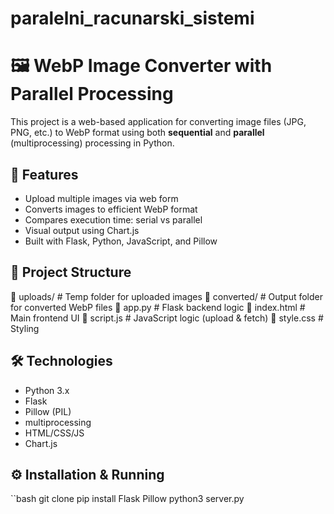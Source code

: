 # paralelni_racunarski_sistemi
# 🖼️ WebP Image Converter with Parallel Processing

This project is a web-based application for converting image files (JPG, PNG, etc.) to WebP format using both **sequential** and **parallel** (multiprocessing) processing in Python.

## 🚀 Features

- Upload multiple images via web form
- Converts images to efficient WebP format
- Compares execution time: serial vs parallel
- Visual output using Chart.js
- Built with Flask, Python, JavaScript, and Pillow

## 📂 Project Structure
📁 uploads/ # Temp folder for uploaded images
📁 converted/ # Output folder for converted WebP files
📄 app.py # Flask backend logic
📄 index.html # Main frontend UI
📄 script.js # JavaScript logic (upload & fetch)
📄 style.css # Styling

## 🛠️ Technologies

- Python 3.x
- Flask
- Pillow (PIL)
- multiprocessing
- HTML/CSS/JS
- Chart.js

## ⚙️ Installation & Running

``bash
git clone 
pip install Flask Pillow
python3 server.py
